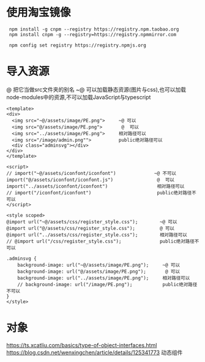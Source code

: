 # 使用淘宝镜像
```
 npm install -g cnpm --registry https://registry.npm.taobao.org
 npm install cnpm -g --registry=https://registry.npmmirror.com
 
 npm config set registry https://registry.npmjs.org
```

# 导入资源
@ 把它当做src文件夹的别名
~@ 可以加载静态资源(图片与css),也可以加载node-modules中的资源,不可以加载JavaScript与typescript
```
<template>
<div>
  <img src="~@/assets/image/PE.png">     ~@ 可以
  <img src="@/assets/image/PE.png">       @  可以
  <img src="../assets/image/PE.png">     相对路径可以
  <img src="/image/admin.png"">          public绝对路径可以
  <div class="adminsvg"></div>
</div>
</template>

<script>
// import("~@/assets/iconfont/iconfont")              ~@ 不可以
import("@/assets/iconfont/iconfont.js")                @  可以
import("../assets/iconfont/iconfont")                  相对路径可以
// import("/iconfont/iconfont")                        public绝对路径不可以
</script>

<style scoped>                
@import url("~@/assets/css/register_style.css");        ~@ 可以
@import url("@/assets/css/register_style.css");         @ 可以
@import url("../assets/css/register_style.css");        相对路径可以
// @import url("/css/register_style.css");              public绝对路径不可以

.adminsvg {
    background-image: url("~@/assets/image/PE.png");     ~@ 可以
    background-image: url("@/assets/image/PE.png");       @ 可以
    background-image: url("../assets/image/PE.png");     相对路径可以
    // background-image: url("/image/PE.png");           public绝对路径不可以
}
</style> 
```


# 对象
https://ts.xcatliu.com/basics/type-of-object-interfaces.html
https://blog.csdn.net/wenxingchen/article/details/125341773 动态组件

